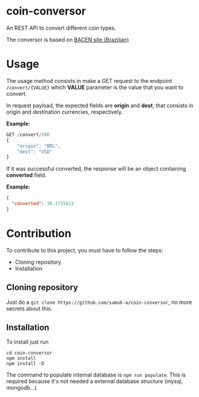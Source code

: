 # coin-conversor
An REST API to convert different coin types.

The conversor is based on [BACEN site (Brazilian)](https://www.bcb.gov.br/conversao)

# Usage
The usage method consists in make a GET request to the endpoint `/convert/{VALUE}` which **VALUE** parameter is the value that you want to convert.

In request payload, the expected fields are **origin** and **dest**, that consists in origin and destination currencies, respectively.

**Example:**
```js
GET /convert/200
{
    "origin": "BRL",
    "dest": "USD"
}
```
If it was successful converted, the response will be an object containing **converted** field.

**Example:**
```json
{
  "converted": 38.1715813
}
```

# Contribution
To contribute to this project, you must have to follow the steps:
- Cloning repository
- Installation
## Cloning repository
Just do a `git clone https://github.com/samuk-a/coin-conversor`, no more secrets about this.
## Installation
To install just run
```
cd coin-conversor
npm install
npm install -D
```
The command to populate internal database is `npm run populate`.
This is required because it's not needed a external database structure (mysql, mongodb...)
